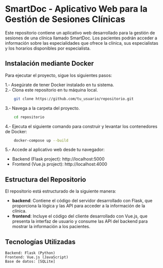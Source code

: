 # SmartDoc - Aplicativo Web para la Gestión de Sesiones Clínicas

Este repositorio contiene un aplicativo web desarrollado para la gestión de sesiones de una clínica llamado SmartDoc. Los pacientes podrán acceder a información sobre las especialidades que ofrece la clínica, sus especialistas y los horarios disponibles por especialista.

## Instalación mediante Docker

Para ejecutar el proyecto, sigue los siguientes pasos:

1.- Asegúrate de tener Docker instalado en tu sistema.  
2.- Clona este repositorio en tu máquina local.

```bash
    git clone https://github.com/tu_usuario/repositorio.git
```

3.- Navega a la carpeta del proyecto.

```bash
    cd repositorio
```

4.- Ejecuta el siguiente comando para construir y levantar los contenedores de Docker:

```bash
    docker-compose up --build
```

5.- Accede al aplicativo web desde tu navegador:

* Backend (Flask project): http://localhost:5000
* Frontend (Vue.js project): http://localhost:4000

## Estructura del Repositorio

El repositorio está estructurado de la siguiente manera:

* **backend**: Contiene el código del servidor desarrollado con Flask, que proporciona la lógica y las API para acceder a la información de la clínica.
* **frontend**: Incluye el código del cliente desarrollado con Vue.js, que presenta la interfaz de usuario y consume las API del backend para mostrar la información a los pacientes.

## Tecnologías Utilizadas

    Backend: Flask (Python)
    Frontend: Vue.js (JavaScript)
    Base de datos: [SQLite]